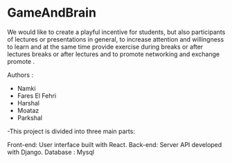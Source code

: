 # GameAndBrain

We would like to create a playful incentive for students, but also 
participants of lectures or presentations in general, 
to increase attention and willingness to learn and 
at the same time provide exercise during breaks or after lectures 
breaks or after lectures and to promote networking and exchange 
promote .

Authors  :
- Namki
- Fares El Fehri
- Harshal
- Moataz
- Parkshal

-This project is divided into three main parts:

Front-end: User interface built with React.
Back-end: Server API developed with Django.
Database : Mysql
